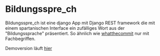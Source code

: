 # Bildungsspre_ch
Bildungsspre_ch ist eine django App mit Django REST framework die mit einem spartanischen Interface ein zufälliges Wort aus der "Bildungssprache" präsentiert.  So ähnlich wie [whatthecommit](http://whatthecommit.com/) nur mit Fachbegriffen.

Demoversion läuft [hier](https://montysmaultier.pythonanywhere.com/)
